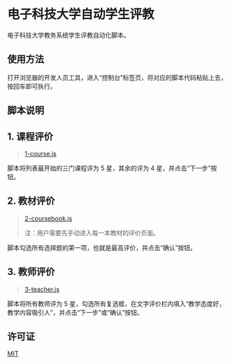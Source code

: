 # 电子科技大学自动学生评教

电子科技大学教务系统学生评教自动化脚本。

## 使用方法

打开浏览器的开发人员工具，进入“控制台”标签页，将对应的脚本代码粘贴上去，按回车即可执行。

## 脚本说明

## 1. 课程评价

> [1-course.js](https://github.com/mrcaidev/uestc-student-grading/blob/master/1-course.js)

脚本将列表最开始的三门课程评为 5 星，其余的评为 4 星，并点击“下一步”按钮。

## 2. 教材评价

> [2-coursebook.js](https://github.com/mrcaidev/uestc-student-grading/blob/master/2-coursebook.js)
> 
> 注：用户需要先手动进入每一本教材的评价页面。

脚本勾选所有选择题的第一项，也就是最高评价，并点击“确认”按钮。

## 3. 教师评价

> [3-teacher.js](https://github.com/mrcaidev/uestc-student-grading/blob/master/3-teacher.js)

脚本将所有教师评为 5 星，勾选所有复选框，在文字评价栏内填入“教学态度好，教学内容吸引人”，并点击“下一步”或“确认”按钮。

## 许可证

[MIT](https://github.com/mrcaidev/uestc-student-grading/blob/master/LICENSE)
